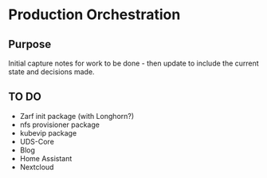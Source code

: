 # Production Orchestration

## Purpose
Initial capture notes for work to be done - then update to include the current state and decisions made.

## TO DO
- Zarf init package (with Longhorn?)
- nfs provisioner package
- kubevip package
- UDS-Core 
- Blog
- Home Assistant
- Nextcloud